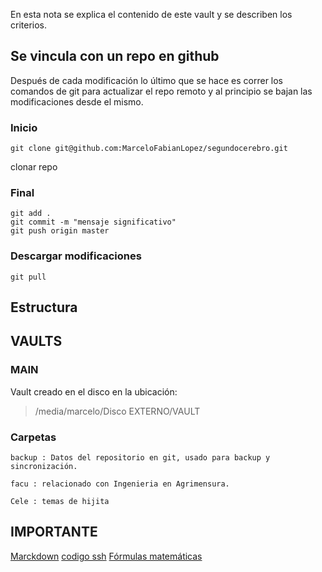 En esta nota se explica el contenido de este vault y se describen los criterios.
## Se vincula con un repo en github

Después de cada modificación lo último que se hace es correr los comandos de git para actualizar el repo remoto y al principio se bajan las modificaciones desde el mismo.

### Inicio
```shell
git clone git@github.com:MarceloFabianLopez/segundocerebro.git 
```

clonar repo

### Final

```shell
git add .
git commit -m "mensaje significativo"
git push origin master
```

### Descargar modificaciones
```shell
git pull
```
## Estructura


## VAULTS

### MAIN

Vault creado en el disco en la ubicación:
>/media/marcelo/Disco EXTERNO/VAULT

### Carpetas

	backup : Datos del repositorio en git, usado para backup y sincronización.

	facu : relacionado con Ingenieria en Agrimensura.

	Cele : temas de hijita
	
## IMPORTANTE
[Marckdown](https://markdown.es/)
[codigo ssh](https://stackoverflow.com/questions/20303826/highlight-bash-shell-code-in-markdown-files)
[Fórmulas matemáticas](https://www.math-linux.com/latex-26/faq/latex-faq/)

